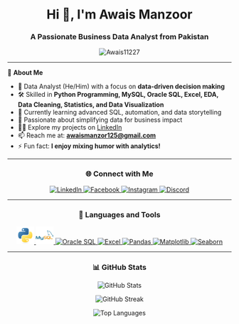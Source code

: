 <h1 align="center">Hi 👋, I'm Awais Manzoor</h1>
<h3 align="center">A Passionate Business Data Analyst from Pakistan</h3>

<p align="center">
  <img src="https://komarev.com/ghpvc/?username=Awais11227&label=Profile%20views&color=0e75b6&style=flat" alt="Awais11227" />
</p>

---

🎯 **About Me**

- 💼 Data Analyst (He/Him) with a focus on **data-driven decision making**
- 🛠️ Skilled in **Python Programming, MySQL, Oracle SQL, Excel, EDA, Data Cleaning, Statistics, and Data Visualization**
- 🌱 Currently learning advanced SQL, automation, and data storytelling
- 💬 Passionate about simplifying data for business impact
- 👨‍💻 Explore my projects on [LinkedIn](https://www.linkedin.com/in/awais-manzoor-27325b327)
- 📫 Reach me at: **awaismanzor125@gmail.com**
- ⚡ Fun fact: **I enjoy mixing humor with analytics!**

---

<h3 align="center">🌐 Connect with Me</h3>
<p align="center">
  <a href="https://linkedin.com/in/awais-manzoor-27325b327" target="blank">
    <img src="https://raw.githubusercontent.com/rahuldkjain/github-profile-readme-generator/master/src/images/icons/Social/linked-in-alt.svg" alt="LinkedIn" height="30" width="40" />
  </a>
  <a href="https://www.facebook.com/share/15fvqdfn7u/?mibextid=wwxifr" target="blank">
    <img src="https://raw.githubusercontent.com/rahuldkjain/github-profile-readme-generator/master/src/images/icons/Social/facebook.svg" alt="Facebook" height="30" width="40" />
  </a>
  <a href="https://www.instagram.com/baloxh9e?igsh=ntzib2h4ynpmmtnm" target="blank">
    <img src="https://raw.githubusercontent.com/rahuldkjain/github-profile-readme-generator/master/src/images/icons/Social/instagram.svg" alt="Instagram" height="30" width="40" />
  </a>
  <a href="https://discord.gg/awaismanzoor786_47836" target="blank">
    <img src="https://raw.githubusercontent.com/rahuldkjain/github-profile-readme-generator/master/src/images/icons/Social/discord.svg" alt="Discord" height="30" width="40" />
  </a>
</p>

---

<h3 align="center">🧰 Languages and Tools</h3>
<p align="center">
  <a href="https://www.python.org" target="_blank">
    <img src="https://raw.githubusercontent.com/devicons/devicon/master/icons/python/python-original.svg" alt="Python" width="40" height="40"/>
  </a>
  <a href="https://www.mysql.com/" target="_blank">
    <img src="https://raw.githubusercontent.com/devicons/devicon/master/icons/mysql/mysql-original-wordmark.svg" alt="MySQL" width="40" height="40"/>
  </a>
  <a href="https://www.oracle.com/database/" target="_blank">
    <img src="https://www.svgrepo.com/show/303235/oracle-logo.svg" alt="Oracle SQL" width="40" height="40"/>
  </a>
  <a href="https://www.microsoft.com/en-us/microsoft-365/excel" target="_blank">
    <img src="https://img.icons8.com/color/48/000000/ms-excel.png" alt="Excel" width="40" height="40"/>
  </a>
  <a href="https://pandas.pydata.org/" target="_blank">
    <img src="https://upload.wikimedia.org/wikipedia/commons/e/ed/Pandas_logo.svg" alt="Pandas" width="40" height="40"/>
  </a>
  <a href="https://matplotlib.org/" target="_blank">
    <img src="https://upload.wikimedia.org/wikipedia/commons/8/84/Matplotlib_icon.svg" alt="Matplotlib" width="40" height="40"/>
  </a>
  <a href="https://seaborn.pydata.org/" target="_blank">
    <img src="https://seaborn.pydata.org/_static/logo-wide-lightbg.svg" alt="Seaborn" width="80" height="40"/>
  </a>
</p>

---

<h3 align="center">📊 GitHub Stats</h3>
<p align="center">
  <img src="https://github-readme-stats.vercel.app/api?username=Awais11227&show_icons=true&locale=en" alt="GitHub Stats" />
</p>
<p align="center">
  <img src="https://github-readme-streak-stats.herokuapp.com/?user=Awais11227" alt="GitHub Streak" />
</p>
<p align="center">
  <img src="https://github-readme-stats.vercel.app/api/top-langs?username=Awais11227&show_icons=true&locale=en&layout=compact" alt="Top Languages" />
</p>
